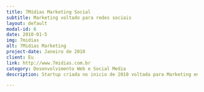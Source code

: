```yaml
---
title: 7Mídias Marketing Social
subtitle: Marketing voltado para redes sociais
layout: default
modal-id: 6
date: 2010-01-5
img: 7midias
alt: 7Midias Marketing
project-date: Janeiro de 2010
client: Eu
link: http://www.7midias.com.br
category: Desenvolvimento Web e Social Media
description: Startup criada no inicio de 2010 voltada para Marketing em redes sociais. Promovendo eventos físicos e virtual utilizando uma grande base de usuários e suas redes sociais como mecanismo de disseminação viral. O Usuário autenticava com suas redes sociais no sistema da 7Mídias, para cada evento promovido, um algoritimo calculava o nível de penetração, onde eram considerados a quantidade de seguidores, a quantidade de cliques nos links, dentre outros fatores para um calculo de quantos cupons aquele usuário receberia para participação do sorteio oferecido pelo cliente.

---
```

